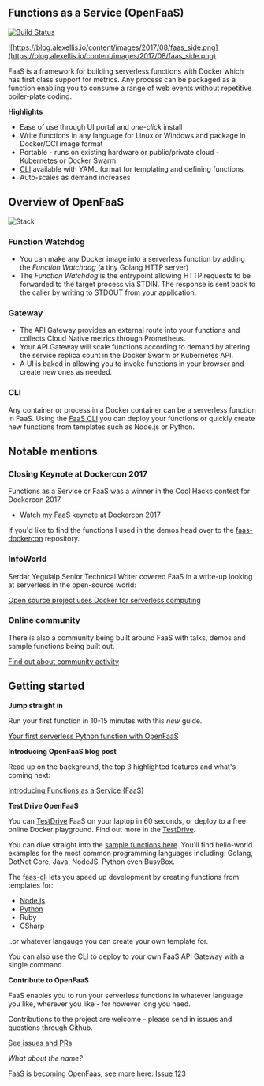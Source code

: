 ## Functions as a Service (OpenFaaS)

[![Build
Status](https://travis-ci.org/alexellis/faas.svg?branch=master)](https://travis-ci.org/alexellis/faas)

![https://blog.alexellis.io/content/images/2017/08/faas_side.png](https://blog.alexellis.io/content/images/2017/08/faas_side.png)

FaaS is a framework for building serverless functions with Docker which has first class support for metrics. Any process can be packaged as a function enabling you to consume a range of web events without repetitive boiler-plate coding.

**Highlights**

* Ease of use through UI portal and *one-click* install
* Write functions in any language for Linux or Windows and package in Docker/OCI image format
* Portable - runs on existing hardware or public/private cloud - [Kubernetes](https://github.com/openfaas/faas-netes) or Docker Swarm
* [CLI](http://github.com/openfaas/faas-cli) available with YAML format for templating and defining functions
* Auto-scales as demand increases

## Overview of OpenFaaS

![Stack](https://pbs.twimg.com/media/DFrkF4NXoAAJwN2.jpg)

### Function Watchdog

* You can make any Docker image into a serverless function by adding the *Function Watchdog* (a tiny Golang HTTP server)
* The *Function Watchdog* is the entrypoint allowing HTTP requests to be forwarded to the target process via STDIN. The response is sent back to the caller by writing to STDOUT from your application.

### Gateway

* The API Gateway provides an external route into your functions and collects Cloud Native metrics through Prometheus.
* Your API Gateway will scale functions according to demand by altering the service replica count in the Docker Swarm or Kubernetes API.
* A UI is baked in allowing you to invoke functions in your browser and create new ones as needed.

### CLI

Any container or process in a Docker container can be a serverless function in FaaS. Using the [FaaS CLI](http://github.com/openfaas/faas-cli) you can deploy your functions or quickly create new functions from templates such as Node.js or Python.

## Notable mentions

### Closing Keynote at Dockercon 2017

Functions as a Service or FaaS was a winner in the Cool Hacks contest for Dockercon 2017.

* [Watch my FaaS keynote at Dockercon 2017](https://blog.docker.com/2017/04/dockercon-2017-mobys-cool-hack-sessions/)

If you'd like to find the functions I used in the demos head over to the [faas-dockercon](https://github.com/openfaas/faas-dockercon/) repository.

### InfoWorld

Serdar Yegulalp	Senior Technical Writer covered FaaS in a write-up looking at serverless in the open-source world:

[Open source project uses Docker for serverless computing](http://www.infoworld.com/article/3184757/open-source-tools/open-source-project-uses-docker-for-serverless-computing.html#tk.twt_ifw)

### Online community

There is also a community being built around FaaS with talks, demos and sample functions being built out.

[Find out about community activity](https://github.com/openfaas/faas/blob/master/community.md)

## Getting started

**Jump straight in**

Run your first function in 10-15 minutes with this *new* guide.

[Your first serverless Python function with OpenFaaS](https://blog.alexellis.io/introducing-functions-as-a-service/)

**Introducing OpenFaaS blog post**

Read up on the background, the top 3 highlighted features and what's coming next:

[Introducing Functions as a Service (FaaS)](https://blog.alexellis.io/introducing-functions-as-a-service/)

**Test Drive OpenFaaS**

You can [TestDrive](https://github.com/openfaas/faas/blob/master/TestDrive.md) FaaS on your laptop in 60 seconds, or deploy to a free online Docker playground. Find out more in the [TestDrive](https://github.com/openfaas/faas/blob/master/TestDrive.md).

You can dive straight into the [sample functions here](https://github.com/openfaas/faas/blob/master/sample-functions/README.md). You'll find hello-world examples for the most common programming languages including: Golang, DotNet Core, Java, NodeJS, Python even BusyBox.

The [faas-cli](https://github.com/openfaas/faas-cli/) lets you speed up development by creating functions from templates for:

* [Node.js](https://github.com/openfaas/faas-cli/blob/master/test_node.sh)
* [Python](https://github.com/openfaas/faas-cli/blob/master/test_python.sh)
* Ruby
* CSharp

..or whatever langauge you can create your own template for.

You can also use the CLI to deploy to your own FaaS API Gateway with a single command.

**Contribute to OpenFaaS**

FaaS enables you to run your serverless functions in whatever language you like, wherever you like - for however long you need.

Contributions to the project are welcome - please send in issues and questions through Github.

[See issues and PRs](https://github.com/openfaas/faas/issues)

*What about the name?*

FaaS is becoming OpenFaas, see more here: [Issue 123](https://github.com/openfaas/faas/issues/123)

